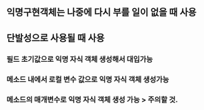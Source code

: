 ## 익명구현객체는 나중에 다시 부를 일이 없을 때 사용
## 단발성으로 사용될 때 사용
### 필드 초기값으로 익명 자식 객체 생성해서 대입가능 
### 메소드 내에서 로컬 변수 값으로 익명 자식 객체 생성가능
### 메소드의 매개변수로 익명 자식 객체 생성 가능 > 주의할 것. 
